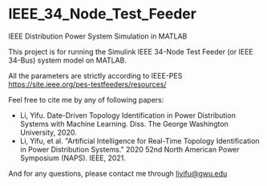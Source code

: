 # IEEE_34_Node_Test_Feeder

IEEE Distribution Power System Simulation in MATLAB

This project is for running the Simulink IEEE 34-Node Test Feeder (or IEEE 34-Bus) system model on MATLAB.

All the parameters are strictly according to IEEE-PES https://site.ieee.org/pes-testfeeders/resources/

Feel free to cite me by any of following papers:
- Li, Yifu. Date-Driven Topology Identification in Power Distribution Systems with Machine Learning. Diss. The George Washington University, 2020.
- Li, Yifu, et al. "Artificial Intelligence for Real-Time Topology Identification in Power Distribution Systems." 2020 52nd North American Power Symposium (NAPS). IEEE, 2021.

And for any questions, please contact me through liyifu@gwu.edu
